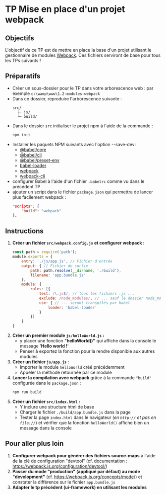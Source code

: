 # TP Mise en place d'un projet webpack

## Objectifs

L'objectif de ce TP est de mettre en place la base d'un projet utilisant le gestionnaire de modules [Webpack](https://webpack.js.org/). Ces fichiers serviront de base pour tous les TPs suivants !

## Préparatifs
- Créer un sous-dossier pour le TP dans votre arborescence web : par exemple `c:\wamp\www\1.2-modules-webpack`
- Dans ce dossier, reproduire l'arborescence suivante :
	```
	src/
	  ├─ js/
	  └─ build/
	```
- Dans le dossier `src` initialiser le projet npm à l'aide de la commande :
	```bash
	npm init
	```
- Installer les paquets NPM suivants avec l'option --save-dev:
    + [@babel/core](https://www.npmjs.com/package/@babel/core)
    + [@babel/cli](https://www.npmjs.com/package/@babel/cli)
    + [@babel/preset-env](https://www.npmjs.com/package/@babel/preset-env)
    + [babel-loader](https://www.npmjs.com/package/babel-loader)
    + [webpack](https://www.npmjs.com/package/webpack)
    + [webpack-cli](https://www.npmjs.com/package/webpack-cli)
- configurer Babel à l'aide d'un fichier `.babelrc` comme vu dans le précédent TP
- ajouter un script dans le fichier `package.json` qui permettra de lancer plus facilement webpack :
	```json
	"scripts": {
		"build": "webpack"
	},
	```


## Instructions
1. **Créer un fichier `src/webpack.config.js` et configurer webpack :**
	```js
	const path = require('path');
	module.exports = {
		entry: './js/app.js', // Fichier d'entrée
		output: { // Fichier de sortie
			path: path.resolve(__dirname, './build'),
			filename: 'app.bundle.js'
		},
		module: {
			rules: [{
				test: /\.js$/, // tous les fichiers .js ...
				exclude: /node_modules/, // ... sauf le dossier node_modules ...
				use: { // ... seront transpilés par babel
					loader: 'babel-loader'
				}
			}]
		}
	}
	```
2. **Créer un premier module `js/helloWorld.js` :**
	- y placer une fonction **"helloWorld()"** qui affiche dans la console le message  '**Hello world !**'
	- Penser à exportez la fonction pour la rendre disponible aux autres modules
3. **Créer un fichier `js/app.js` :**
    - Importer le module `helloWorld` créé précédemment
    - Appeler la méthode retournée par ce module
4. **Lancer la compilation avec webpack** grâce à la commande `"build"` configurée dans le `package.json` :
	```bash
	npm run build
	```
1. **Créer un fichier `src/index.html` :**
	- Y inclure une structure html de base
    - Charger le fichier `./build/app.bundle.js` dans la page
	- Tester la page `index.html` dans le navigateur (*en `http://` et pas en `file://`*) et vérifier que la fonction `helloWorld()` affiche bien un message dans la console

## Pour aller plus loin
1. **Configurer webpack pour générer des fichiers source-maps** à l'aide de la clé de configuration "devtool" (cf. documentation : https://webpack.js.org/configuration/devtool/)
2. **Passer du mode "production" (appliqué par défaut) au mode "development"** (cf. https://webpack.js.org/concepts/mode/) et constater la différence sur le fichier `app.bundle.js`
3. **Adapter le tp précédent (ui-framework) en utilisant les modules**